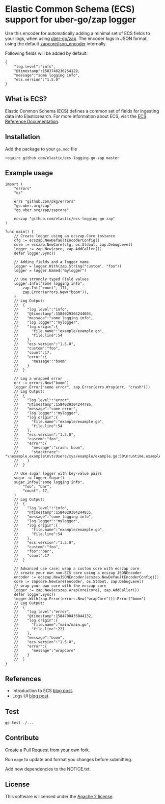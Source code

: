 # Elastic Common Schema (ECS) support for uber-go/zap logger

Use this encoder for automatically adding a minimal set of ECS fields to your logs, when using [uber-go/zap](https://github.com/uber-go/zap). The encoder logs in JSON format, using the default [zapcore/json_encoder](https://github.com/uber-go/zap/blob/master/zapcore/json_encoder.go) internally. 

Following fields will be added by default:
```
{
    "log.level":"info",
    "@timestamp":1583748236254129,
    "message":"some logging info",
    "ecs.version":"1.5.0"
}
```

## What is ECS?

Elastic Common Schema (ECS) defines a common set of fields for ingesting data into Elasticsearch.
For more information about ECS, visit the [ECS Reference Documentation](https://www.elastic.co/guide/en/ecs/current/ecs-reference.html).

## Installation
Add the package to your `go.mod` file
```
require github.com/elastic/ecs-logging-go-zap master
```

## Example usage
```
import (
	"errors"
	"os"

	errs "github.com/pkg/errors"
	"go.uber.org/zap"
	"go.uber.org/zap/zapcore"

	ecszap "github.com/elastic/ecs-logging-go-zap"
)

func main() {
	// Create logger using an ecszap.Core instance
	cfg := ecszap.NewDefaultEncoderConfig()
	core := ecszap.NewCore(cfg, os.Stdout, zap.DebugLevel)
	logger := zap.New(core, zap.AddCaller())
	defer logger.Sync()

	// Adding fields and a logger name
	logger = logger.With(zap.String("custom", "foo"))
	logger = logger.Named("mylogger")

	// Use strongly typed Field values
	logger.Info("some logging info",
		zap.Int("count", 17),
		zap.Error(errors.New("boom")),
	)
	// Log Output:
	//	{
	//	  "log.level":"info",
	//	  "@timestamp":1584029304244694,
	//	  "message":"some logging info",
	//	  "log.logger":"mylogger",
	//	  "log.origin":{
	//	    "file.name":"example/example.go",
	//	    "file.line":54
	//    },
	//	  "ecs.version":"1.5.0",
	//	  "custom":"foo",
	//	  "count":17,
	//	  "error":{
	//		"message":"boom"
	//	  }
	//	}

	// Log a wrapped error
	err := errors.New("boom")
	logger.Error("some error", zap.Error(errs.Wrap(err, "crash")))
	// Log Output:
	//	{
	//	  "log.level":"error",
	//	  "@timestamp":1584029304244786,
	//	  "message":"some error",
	//	  "log.logger":"mylogger",
	//	  "log.origin":{
	//	    "file.name":"example/example.go",
	//	    "file.line":54
	//    },
	//	  "ecs.version":"1.5.0",
	//	  "custom":"foo",
	//	  "error":{
	//	    "message":"crash: boom",
	//	    "stacktrace": "\nexample.example\n\t/Users/xyz/example/example.go:50\nruntime.example\n\t/Users/xyz/.gvm/versions/go1.13.8.darwin.amd64/src/runtime/proc.go:203\nruntime.goexit\n\t/Users/xyz/.gvm/versions/go1.13.8.darwin.amd64/src/runtime/asm_amd64.s:1357"
	//    }
	//	}

	// Use sugar logger with key-value pairs
	sugar := logger.Sugar()
	sugar.Infow("some logging info",
		"foo", "bar",
		"count", 17,
	)
	// Log Output:
	//	{
	//	  "log.level":"info",
	//	  "@timestamp":1584029304244835,
	//	  "message":"some logging info",
	//	  "log.logger":"mylogger",
	//	  "log.origin":{
	//	    "file.name":"example/example.go",
	//	    "file.line":54
	//    },
	//	  "ecs.version":"1.5.0",
	//	  "custom":"foo",
	//	  "foo":"bar",
	//	  "count":17
	//	}

	// Advanced use case: wrap a custom core with ecszap core
	// create your own non-ECS core using a ecszap JSONEncoder
	encoder := ecszap.NewJSONEncoder(ecszap.NewDefaultEncoderConfig())
	core := zapcore.NewCore(encoder, os.Stdout, zap.DebugLevel)
	// wrap your own core with the ecszap core
	logger := zap.New(ecszap.WrapCore(core), zap.AddCaller())
	defer logger.Sync()
	logger.With(zap.Error(errors.New("wrapCore"))).Error("boom")
	// Log Output:
	//	{
	//	  "log.level":"error",
	//	  "@timestamp":1584700435844132,
	//	  "log.origin":{
	//	    "file.name":"main/main.go",
	//	    "file.line":221
	//	  },
	//	  "message":"boom",
	//	  "ecs.version":"1.5.0",
	//	  "error":{
	//	    "message":"wrapCore"
	//	  }
	//  }
}
```


## References
* Introduction to ECS [blog post](https://www.elastic.co/blog/introducing-the-elastic-common-schema).
* Logs UI [blog post](https://www.elastic.co/blog/infrastructure-and-logs-ui-new-ways-for-ops-to-interact-with-elasticsearch).

## Test
```
go test ./...
```

## Contribute
Create a Pull Request from your own fork. 

Run `mage` to update and format you changes before submitting. 

Add new dependencies to the NOTICE.txt.

## License
This software is licensed under the [Apache 2 license](https://github.com/elastic/ecs-logging-go/zap/blob/master/LICENSE). 